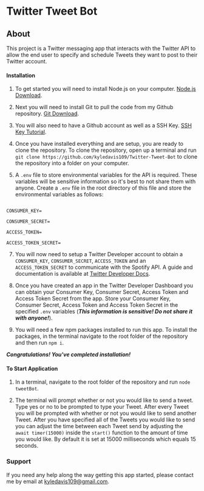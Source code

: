 # Twitter Tweet Bot

## About

This project is a Twitter messaging app that interacts with the Twitter API to allow the end user to specify and schedule Tweets they want to post to their Twitter account.

#### Installation

1. To get started you will need to install Node.js on your computer. [Node.js Download](https://nodejs.org/en/download/).

2. Next you will need to install Git to pull the code from my Github repository. [Git Download](https://git-scm.com/downloads).

3. You will also need to have a Github account as well as a SSH Key. [SSH Key Tutorial](https://docs.github.com/en/authentication/connecting-to-github-with-ssh/generating-a-new-ssh-key-and-adding-it-to-the-ssh-agent).

4. Once you have installed everything and are setup, you are ready to clone the repository. To clone the repository, open up a terminal and run `git clone https://github.com/kyledavis109/Twitter-Tweet-Bot` to clone the repository into a folder on your computer.

5. A `.env` file to store environmental variables for the API is required. These variables will be sensitive information so it's best to not share them with anyone. Create a `.env` file in the root directory of this file and store the environmental variables as follows:

```

CONSUMER_KEY=

CONSUMER_SECRET=

ACCESS_TOKEN=

ACCESS_TOKEN_SECRET=

```

7. You will now need to setup a Twitter Developer account to obtain a `CONSUMER_KEY`, `CONSUMER_SECRET`, `ACCESS_TOKEN` and an `ACCESS_TOKEN_SECRET` to communicate with the Spotify API. A guide and documentation is available at [Twitter Developer Docs](https://developer.twitter.com/en/docs/twitter-api/getting-started/getting-access-to-the-twitter-api).

8. Once you have created an app in the Twitter Developer Dashboard you can obtain your Consumer Key, Consumer Secret, Access Token and Access Token Secret from the app. Store your Consumer Key, Consumer Secret, Access Token and Access Token Secret in the specified `.env` variables (***This information is sensitive! Do not share it with anyone!***).

9. You will need a few npm packages installed to run this app. To install the packages, in the terminal navigate to the root folder of the repository and then run `npm i`.

***Congratulations! You've completed installation!***

#### To Start Application

1. In a terminal, navigate to the root folder of the repository and run `node tweetBot`.

2. The terminal will prompt whether or not you would like to send a tweet. Type yes or no to be prompted to type your Tweet. After every Tweet you will be prompted with whether or not you would like to send another Tweet. After you have specified all of the Tweets you would like to send you can adjust the time between each Tweet send by adjusting the `await timer(15000)` inside the `start()` function to the amount of time you would like. By default it is set at 15000 milliseconds which equals 15 seconds.

### Support

If you need any help along the way getting this app started, please contact me by email at kyledavis109@gmail.com.